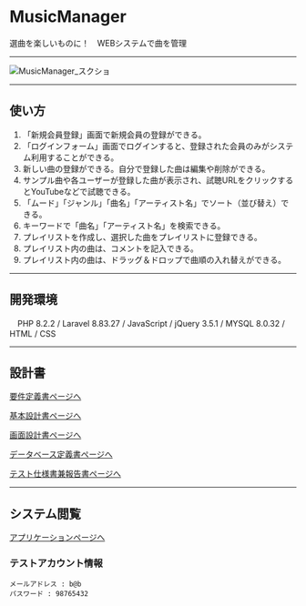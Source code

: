 # MusicManager

選曲を楽しいものに！　WEBシステムで曲を管理

---

![MusicManager_スクショ](https://user-images.githubusercontent.com/112298582/219134277-675b03ff-768c-4129-9085-46c2c17e31f1.jpg)

---
## 使い方

1. 「新規会員登録」画面で新規会員の登録ができる。
2. 「ログインフォーム」画面でログインすると、登録された会員のみがシステム利用することができる。
3. 新しい曲の登録ができる。自分で登録した曲は編集や削除ができる。
4. サンプル曲や各ユーザーが登録した曲が表示され、試聴URLをクリックするとYouTubeなどで試聴できる。
5. 「ムード」「ジャンル」「曲名」「アーティスト名」でソート（並び替え）できる。
6. キーワードで「曲名」「アーティスト名」を検索できる。
7. プレイリストを作成し、選択した曲をプレイリストに登録できる。
8. プレイリスト内の曲は、コメントを記入できる。
9. プレイリスト内の曲は、ドラッグ＆ドロップで曲順の入れ替えができる。
---

## 開発環境

　PHP 8.2.2 / Laravel 8.83.27 / JavaScript / jQuery 3.5.1 / MYSQL 8.0.32 / HTML / CSS

---
## 設計書
[要件定義書ページへ](https://docs.google.com/spreadsheets/d/11u9jmTkl6lsVuGSV8nyVj6bRKL9LG9qQ3Iqu_TTiZ1g/edit#gid=0)

[基本設計書ページへ](https://docs.google.com/spreadsheets/d/1Ch0TT-_SpsTigiCgpGtHc6YyR5H-wN0roP5FsfhmhEc/edit#gid=0)

[画面設計書ページへ](https://docs.google.com/spreadsheets/d/1GUBp9ULB9u5a9eURxna4lqYXyWxMxY2lyJmoy5mpc7U/edit#gid=0)


[データベース定義書ページへ](https://docs.google.com/spreadsheets/d/197SEYUnOZk45gYIzAEAwuZ5-fZaKgxXogrYW92ua308/edit#gid=0)


[テスト仕様書兼報告書ページへ](https://docs.google.com/spreadsheets/d/1s3cn0oKwZiwy-h4X216wxl78wSLRYZTLIerJUj_fHwA/edit#gid=1170946066)

---
## システム閲覧
[アプリケーションページへ](https://musicmanager.herokuapp.com/)

### テストアカウント情報
```
メールアドレス : b@b
パスワード : 98765432
```

